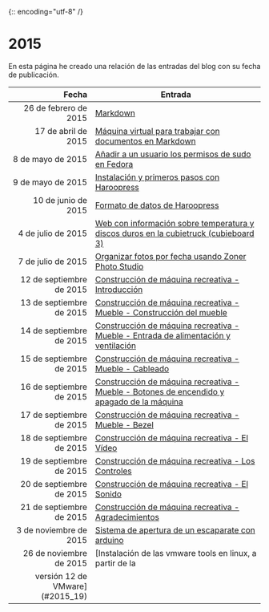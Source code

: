 {:: encoding="utf-8" /}
# 2015

En esta página he creado una relación de las entradas del blog con su fecha de publicación.

| Fecha  | Entrada |
| --: | -- |
| 26 de febrero de 2015 | [Markdown](#2015_01) |
| 17 de abril de 2015 | [Máquina virtual para trabajar con documentos en Markdown](#2015_02) |
| 8 de mayo de 2015 | [Añadir a un usuario los permisos de sudo en Fedora](#2015_03) |
| 9 de mayo de 2015 | [Instalación y primeros pasos con Haroopress](#2015_04) |
| 10 de junio de 2015 | [Formato de datos de Haroopress](#2015_05) |
| 4 de julio de 2015 | [Web con información sobre temperatura y discos duros en la cubietruck (cubieboard 3)](#2015_06) |
| 7 de julio de 2015 | [Organizar fotos por fecha usando Zoner Photo Studio](#2015_07) |
| 12 de septiembre de 2015 | [Construcción de máquina recreativa - Introducción](#2015_08) |
| 13 de septiembre de 2015 | [Construcción de máquina recreativa - Mueble - Construcción del mueble](#2015_09) |
| 14 de septiembre de 2015 | [Construcción de máquina recreativa - Mueble - Entrada de alimentación y ventilación](#2015_10) |
| 15 de septiembre de 2015 | [Construcción de máquina recreativa - Mueble - Cableado](#2015_11) |
| 16 de septiembre de 2015 | [Construcción de máquina recreativa - Mueble - Botones de encendido y apagado de la máquina](#2015_12) |
| 17 de septiembre de 2015 | [Construcción de máquina recreativa - Mueble - Bezel](#2015_13) |
| 18 de septiembre de 2015 | [Construcción de máquina recreativa - El Vídeo](#2015_14) |
| 19 de septiembre de 2015 | [Construcción de máquina recreativa - Los Controles](#2015_15) |
| 20 de septiembre de 2015 | [Construcción de máquina recreativa - El Sonido](#2015_16) |
| 21 de septiembre de 2015 | [Construcción de máquina recreativa - Agradecimientos](#2015_17) |
| 3 de noviembre de 2015 | [Sistema de apertura de un escaparate con arduino](#2015_18) |
| 26 de noviembre de 2015 | [Instalación de las vmware tools en linux, a partir de la
versión 12 de VMware](#2015_19) |
